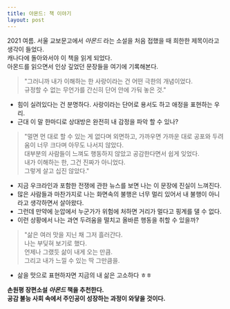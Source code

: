 ```yaml
---
title: 아몬드: 책 이야기
layout: post
---
```

2021 여름. 서울 교보문고에서 _아몬드_ 라는 소설을 처음 접했을 때 희한한 제목이라고 생각이 들었다.  
캐나다에 돌아와서야 이 책을 읽게 되었다.   
아몬드를 읽으면서 인상 깊었던 문장들을 여기에 기록해본다.

>"그러니까 내가 이해하는 한 사랑이라는 건 어떤 극한의 개념이었다.   
>규정할 수 없는 무언가를 간신히 단어 안에 가둬 놓은 것."

- 힘이 실려있다는 건 분명하다. 사랑이라는 단어로 용서도 하고 애정을 표현하는 우리.
- 근대 이 말 한마디로 상대방은 완전히 내 감정을 파악 할 수 있나?

>"멀면 먼 대로 할 수 있는 게 없다며 외면하고, 가까우면 가까운 대로 공포와 두려움이 너무 크다며 아무도 나서지 않았다.    
>대부분의 사람들이 느껴도 행동하지 않았고 공감한다면서 쉽게 잊었다.  
>내가 이해하는 한, 그건 진짜가 아니었다.   
>그렇게 살고 십진 않았다."

- 지금 우크라인과 포함한 전쟁에 관한 뉴스를 보면 나는 이 문장에 진실이 느껴진다.
- 많은 사람들과 마찬가지로 나는 화면속의 불행은 너무 멀리 있어서 내 불행이 아니라고 생각하면서 살아왔다.
- 그런데 만약에 눈압에서 누군가가 위험에 처하면 거리가 멀다고 핑계를 댈 수 없다.
- 이런 상황에서 나는 과연 두려움을 떨치고 올바른 행동을 취할 수 있을까?

>"삶은 여러 맛을 지닌 채 그저 흘러간다.   
>나는 부딪혀 보기로 했다.    
>언제나 그랬듯 삶이 내게 오는 만큼.    
>그리고 내가 느낄 수 있는 딱 그만큼을.   

- 삶을 맛으로 표현하자면 지금의 내 삶은 고소하다 ㅎㅎ

**손원평 장편소설 _아몬드_ 책을 추천한다.    
공감 불능 사회 속에서 주인공이 성장하는 과정이 와닿을 것이다.**
